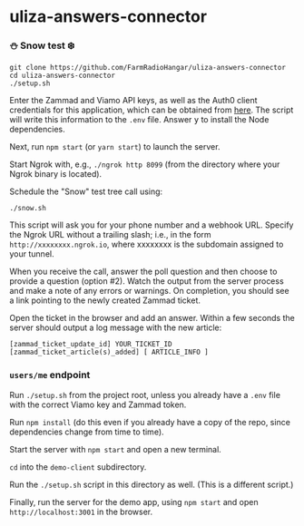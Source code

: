 # uliza-answers-connector

### :snowman: Snow test :snowflake:

```
git clone https://github.com/FarmRadioHangar/uliza-answers-connector
cd uliza-answers-connector
./setup.sh
```

Enter the Zammad and Viamo API keys, as well as the Auth0 client credentials for this application, which can be obtained from [here](https://manage.auth0.com/#/clients/53nPL7h7V9KvqDqxodgokY345fC4rnop/settings). The script will write this information to the `.env` file. Answer <kbd>y</kbd> to install the Node dependencies.

Next, run `npm start` (or `yarn start`) to launch the server.

Start Ngrok with, e.g., `./ngrok http 8099` (from the directory where your Ngrok binary is located).

Schedule the "Snow" test tree call using: 

```
./snow.sh
```

This script will ask you for your phone number and a webhook URL. Specify the Ngrok URL without a trailing slash; i.e., in the form `http://xxxxxxxx.ngrok.io`, where xxxxxxxx is the subdomain assigned to your tunnel.

When you receive the call, answer the poll question and then choose to provide a question (option #2). Watch the output from the server process and make a note of any errors or warnings. On completion, you should see a link pointing to the newly created Zammad ticket.

Open the ticket in the browser and add an answer. Within a few seconds the server should output a log message with the new article:

```
[zammad_ticket_update_id] YOUR_TICKET_ID
[zammad_ticket_article(s)_added] [ ARTICLE_INFO ]
```

### `users/me` endpoint

Run `./setup.sh` from the project root, unless you already have a `.env` file with the correct Viamo key and Zammad token. 

Run `npm install` (do this even if you already have a copy of the repo, since dependencies change from time to time).

Start the server with `npm start` and open a new terminal.

`cd` into the `demo-client` subdirectory. 

Run the `./setup.sh` script in this directory as well. (This is a different script.)

Finally, run the server for the demo app, using `npm start` and open `http://localhost:3001` in the browser. 
